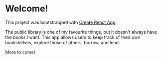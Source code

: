 # Welcome!

This project was bootstrapped with [Create React App](https://github.com/facebook/create-react-app).

The public library is one of my favourite things, but it doesn't always have the books I want.
This app allows users to keep track of their own bookshelves, explore those of others, borrow, and lend.

More to come!
